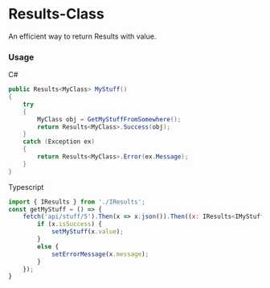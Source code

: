 # Results-Class
An efficient way to return Results with value.

### Usage

C#
```c#
public Results<MyClass> MyStuff()
{
	try
	{
		MyClass obj = GetMyStuffFromSomewhere();
		return Results<MyClass>.Success(obj);
	}
	catch (Exception ex)
	{
		return Results<MyClass>.Error(ex.Message);
	}
}
```

Typescript
```Javascript
import { IResults } from './IResults';
const getMyStuff = () => {
	fetch('api/stuff/5').Then(x => x.json()).Then((x: IResults<IMyStuff>) => {
		if (x.isSuccess) {
			setMyStuff(x.value);
		}
		else {
			setErrorMessage(x.message);
		}
	});
}
```